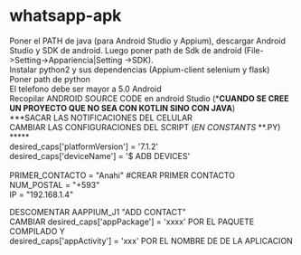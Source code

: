 # whatsapp-apk
Poner el PATH de java (para Android Studio y Appium), descargar Android Studio y SDK de android. Luego poner path de Sdk de android (File->Setting->Appariencia|Setting ->SDK).<br/>
Instalar python2 y sus dependencias (Appium-client selenium y flask)<br/>
Poner path de python<br/>
El telefono debe ser mayor a 5.0 Android<br/>
Recopilar ANDROID SOURCE CODE en android Studio (*****CUANDO SE CREE UN PROYECTO QUE NO SEA CON KOTLIN SINO CON JAVA****)<br/>
***SACAR LAS NOTIFICACIONES DEL CELULAR<br/>
CAMBIAR LAS CONFIGURACIONES DEL SCRIPT (*EN CONSTANTS* **.PY)<br/>
    *****<br/>
    desired_caps['platformVersion'] = '7.1.2'<br/>
desired_caps['deviceName'] = '$ ADB DEVICES'<br/>
<br/>
PRIMER_CONTACTO = "Anahi" #CREAR PRIMER CONTACTO<br/>
NUM_POSTAL = "+593"<br/>
IP = "192.168.1.4"<br/>

 DESCOMENTAR AAPPIUM_J1 "ADD CONTACT"<br/>
 CAMBIAR desired_caps['appPackage'] = 'xxxx' POR EL PAQUETE COMPILADO Y <br/>
 desired_caps['appActivity'] = 'xxx' POR EL NOMBRE DE DE LA APLICACION <br/>
